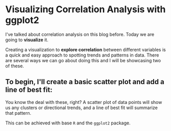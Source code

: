 # Visualizing Correlation Analysis with ggplot2

I've talked about correlation analysis on this blog before. Today we are going to **visualize** it.

Creating a visualization to **explore correlation** between different variables is a quick and easy approach to spotting trends and patterns in data. There are several ways we can go about doing this and I will be showcasing two of these.

## To begin, I'll create a basic scatter plot and add a line of best fit:

You know the deal with these, right? A scatter plot of data points will show us any clusters or directional trends, and a line of best fit will summarize that pattern.

This can be achieved with base `R` and the `ggplot2` package.

